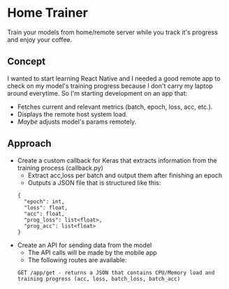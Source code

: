 # Home Trainer
Train your models from home/remote server while you track it's progress and enjoy your coffee.

## Concept
I wanted to start learning React Native and I needed a good remote app to check on my model's training progress because I don't carry my laptop around everytime. So I'm starting development on an app that:
- Fetches current and relevant metrics (batch, epoch, loss, acc, etc.).
- Displays the remote host system load.
- *Maybe* adjusts model's params remotely.

## Approach
- Create a custom callback for Keras that extracts information from the training process (callback.py)
  - Extract acc,loss per batch and output them after finishing an epoch
  - Outputs a JSON file that is structured like this:
  ```
  {
    "epoch": int,
    "loss": float,
    "acc": float,
    "prog_loss": list<float>,
    "prog_acc": list<float>
  }
  ```
- Create an API for sending data from the model
  - The API calls will be made by the mobile app
  - The following routes are available:
  ```
  GET /app/get - returns a JSON that contains CPU/Memory load and training progress (acc, loss, batch_loss, batch_acc)
  ```
